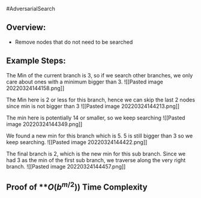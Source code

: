 #AdversarialSearch

## Overview:
- Remove nodes that do not need to be searched

## Example Steps:

The Min of the current branch is 3, so if we search other branches, we only care about ones with a minimum bigger than 3.
![[Pasted image 20220324144158.png]]

The Min here is 2 or less for this branch, hence we can skip the last 2 nodes since min is not bigger than 3
![[Pasted image 20220324144213.png]]

The min here is potentially 14 or smaller, so we keep searching
![[Pasted image 20220324144349.png]]

We found a new min for this branch which is 5. 5 is still bigger than 3 so we keep searching.
![[Pasted image 20220324144422.png]]

The final branch is 2, which is the new min for this sub branch. Since we had 3 as the min of the first sub branch, we traverse along the very right branch.
![[Pasted image 20220324144457.png]]



## Proof of  **$O(b^{m/2}))$ Time Complexity
